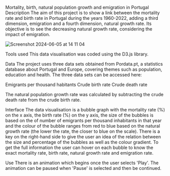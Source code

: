 Mortality, birth, natural population growth and emigration in Portugal
Description
The aim of this project is to show a link between the mortality rate and birth rate in Portugal during the years 1960-2022, adding a third dimension, emigration and a fourth dimension, natural growth rate. Its objective is to see the decreasing natural growth rate, considering the impact of emigration.

![Screenshot 2024-06-05 at 14 11 04](https://github.com/mfpa231/mortality_birth_pt/assets/107937846/5b354d92-7c6d-4597-94f1-f5050d0dc2f0)

Tools used
This data visualisation was coded using the D3.js library. 

Data
The project uses three data sets obtained from Pordata.pt, a statistics database about Portugal and Europe, covering themes such as population, education and health. The three data sets can be accessed here:

Emigrants per thousand habitants
Crude birth rate
Crude death rate

The natural population growth rate was calculated by subtracting the crude death rate from the crude birth rate.

Interface
The data visualisation is a bubble graph with the mortality rate (%) on the x axis, the birth rate (%) on the y axis, the size of the bubbles is based on the of number of emigrants per thousand inhabitants in that year and the colour of the bubble ranges from red to blue based on the natural growth rate (the lower the rate, the closer to blue on the scale). 
There is a key on the right-hand side to give the user an idea of the relation between the size and percentage of the bubbles as well as the colour gradient.
To get the full information the user can hover on each bubble to know the exact mortality rate, birth rate, natural growth rate and emigration rate.

Use
There is an animation which begins once the user selects 'Play'. The animation can be paused when 'Pause' is selected and then be continued.

